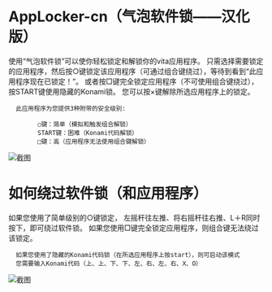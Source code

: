 # AppLocker-cn（气泡软件锁——汉化版）
使用“气泡软件锁”可以使你轻松锁定和解锁你的vita应用程序。
只需选择需要锁定的应用程序，然后按○键锁定该应用程序（可通过组合键绕过），等待到看到“此应用程序现在已锁定！”。
或者按□键完全锁定应用程序（不可使用组合键绕过），按START键使用隐藏的Konami锁。
您可以按×键解除所选应用程序上的锁定。

      此应用程序为您提供3种附带的安全级别:
      
            ○键：简单（模拟和触发组合解锁）
            START键：困难（Konami代码解锁）
            □键：高（应用程序无法使用组合键解锁）
            

![截图](https://github.com/Qingyu510/AppLocker/blob/main/AppLocker.png)

# 如何绕过软件锁（和应用程序）
如果您使用了简单级别的○键锁定，
左摇杆往左推、将右摇杆往右推、L＋R同时按下，即可绕过软件锁。
如果您使用□键完全锁定应用程序，则组合键无法绕过该锁定。

      如果您使用了隐藏的Konami代码锁（在所选应用程序上按start），则可启动该模式
      您需要输入Konami代码（上、上、下、下、左、右、左、右、X、O）

![截图](https://github.com/Qingyu510/AppLocker/blob/main/AppLocker-locked.png)
